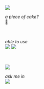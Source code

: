<!DOCTYPE html>
<html>
 <head>
  <meta charset = "utf-8">
  <style>
   main{
    margin: auto;
   }
  </style>
 </head>
 <body> 
  <img src = "https://capsule-render.vercel.app/api?type=transparent&color=000000&height=150&section=header&text=Cookie%20Yoon&fontSize=70&fontColor=e3dbeb"/>

  <i>a piece of cake?</i><br/>
  <a href = "https://cookie-yoon.github.io" title = "yum yum" target = "_blank">🍰</a><br/><br/><br/>

  <i>able to use</i><br/>
  <a href = "https://www.python.org/"><img src = "https://img.shields.io/badge/-Python-3776AB?logo=python&logoColor=FFD43B&style=for-the-badge"></a>
  <a href = "https://en.wikipedia.org/wiki/C_(programming_language)"><img src = "https://img.shields.io/badge/-C-grey?logo=C&logoColor=A8B9CC&style=for-the-badge"></a><br/><br/><br/>

  <img src = "https://github-readme-stats.vercel.app/api/top-langs/?username=anuraghazra&layout=compact"/>

  <i>ask me in</i><br/>
  <a href = "mailto:my.cookie.yoon@gmail.com" target = "_blank"><img src = "https://img.shields.io/badge/-my.cookie.yoon@gmail.com-EA4335?logo=Gmail&logoColor=white&style=for-the-badge"></a>
 </body>
</html>
<!--
**cookie-yoon/cookie-yoon** is a ✨ _special_ ✨ repository because its `README.md` (this file) appears on your GitHub profile.

Here are some ideas to get you started:

- 🔭 I’m currently working on ...
- 🌱 I’m currently learning ...
- 👯 I’m looking to collaborate on ...
- 🤔 I’m looking for help with ...
- 💬 Ask me about ...
- 📫 How to reach me: ...
- 😄 Pronouns: ...
- ⚡ Fun fact: ...
-->
